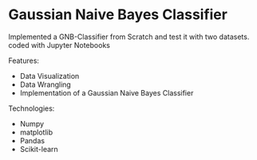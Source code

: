 # Gaussian Naive Bayes Classifier
Implemented a GNB-Classifier from Scratch and test it with two datasets.
coded with Jupyter Notebooks

Features:
- Data Visualization
- Data Wrangling
- Implementation of a Gaussian Naive Bayes Classifier

Technologies:
- Numpy
- matplotlib
- Pandas
- Scikit-learn

